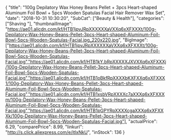 {
	"title": "100g Depilatory Wax Honey Beans Pellet + 3pcs Heart-shaped Aluminum Foil Bowl + 5pcs Wooden Spatulas Facial Hair Remover Wax Set",
	"date": "2018-10-31 10:30:20",
	"SubCat": ["Beauty & Health"],
	"categories": ["Shaving "],
	"thumbnailImage": "https://ae01.alicdn.com/kf/HTB1jpvJRpXXXXXXaVXXq6xXFXXXt/100g-Depilatory-Wax-Honey-Beans-Pellet-3pcs-Heart-shaped-Aluminum-Foil-Bowl-5pcs-Wooden-Spatulas-Facial.jpg_220x220.jpg",
	"BigImage": ["https://ae01.alicdn.com/kf/HTB1jpvJRpXXXXXXaVXXq6xXFXXXt/100g-Depilatory-Wax-Honey-Beans-Pellet-3pcs-Heart-shaped-Aluminum-Foil-Bowl-5pcs-Wooden-Spatulas-Facial.jpg","https://ae01.alicdn.com/kf/HTB1kY.bRpXXXXXJXVXXq6xXFXXXj/100g-Depilatory-Wax-Honey-Beans-Pellet-3pcs-Heart-shaped-Aluminum-Foil-Bowl-5pcs-Wooden-Spatulas-Facial.jpg","https://ae01.alicdn.com/kf/HTB1oBkfRpXXXXbKXFXXq6xXFXXX1/100g-Depilatory-Wax-Honey-Beans-Pellet-3pcs-Heart-shaped-Aluminum-Foil-Bowl-5pcs-Wooden-Spatulas-Facial.jpg","https://ae01.alicdn.com/kf/HTB1xsbVRpXXXXc7aXXXq6xXFXXXm/100g-Depilatory-Wax-Honey-Beans-Pellet-3pcs-Heart-shaped-Aluminum-Foil-Bowl-5pcs-Wooden-Spatulas-Facial.jpg","https://ae01.alicdn.com/kf/HTB1pGPYRpXXXXcgaXXXq6xXFXXXk/100g-Depilatory-Wax-Honey-Beans-Pellet-3pcs-Heart-shaped-Aluminum-Foil-Bowl-5pcs-Wooden-Spatulas-Facial.jpg"],
	"actualPrice": 6.29,
	"comparePrice": 8.99,
	"linkurl": "http://s.click.aliexpress.com/e/itlxNkU",
	"inStock": 136
}
